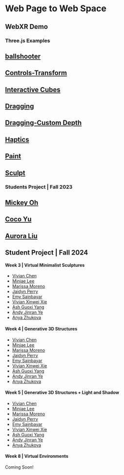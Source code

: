 # Web Page to Web Space

## WebXR Demo

### Three.js Examples
## [ballshooter](https://threejs.org/examples/webxr_xr_ballshooter.html)
## [Controls-Transform](https://threejs.org/examples/webxr_xr_controls_transform.html)
## [Interactive Cubes](https://threejs.org/examples/webxr_xr_cubes.html)
## [Dragging](https://threejs.org/examples/webxr_xr_dragging.html)
## [Dragging-Custom Depth](https://threejs.org/examples/webxr_xr_dragging_custom_depth.html)
## [Haptics](https://threejs.org/examples/webxr_xr_haptics.html)
## [Paint](https://threejs.org/examples/webxr_xr_paint.html)
## [Sculpt](https://threejs.org/examples/webxr_xr_sculpt.html)

### Students Project | Fall 2023
## [Mickey Oh](https://mickeykorea.github.io/wp2ws/Project_B_XR/)
## [Coco Yu](https://cocoyuy.github.io/lfa/)
## [Aurora Liu](https://aurora4188.github.io/WP_2WS_SHJV2/public/)

## Student Project | Fall 2024

#### Week 3 | Virtual Minimalist Sculptures

<!-- - [Neo Alabastro](https://moqn.github.io/wp2ws.net/2024fall/w03/neo/) -->

- [Vivian Chen](https://moqn.github.io/wp2ws.net/2024fall/w03/vivian/)
- [Minjae Lee](https://moqn.github.io/wp2ws.net/2024fall/w03/minjae/)
- [Marissa Moreno](https://moqn.github.io/wp2ws.net/2024fall/w03/marissa/)
- [Jaidyn Perry](https://moqn.github.io/wp2ws.net/2024fall/w03/jaidyn/)
- [Emy Sainbayar](https://moqn.github.io/wp2ws.net/2024fall/w03/emy/)
- [Vivian Xinwei Xie](https://moqn.github.io/wp2ws.net/2024fall/w03/xinwei/)
- [Ash Guoxi Yang](https://moqn.github.io/wp2ws.net/2024fall/w03/ash/)
- [Andy Jinran Ye](https://moqn.github.io/wp2ws.net/2024fall/w04/andy/)
- [Anya Zhukova](https://moqn.github.io/wp2ws.net/2024fall/w04/anya/)

#### Week 4 | Generative 3D Structures

<!-- - [Neo Alabastro](https://moqn.github.io/wp2ws.net/2024fall/w04/neo/) -->

- [Vivian Chen](https://moqn.github.io/wp2ws.net/2024fall/w04/vivian/)
- [Minjae Lee](https://moqn.github.io/wp2ws.net/2024fall/w04/minjae/)
- [Marissa Moreno](https://moqn.github.io/wp2ws.net/2024fall/w04/marissa/)
- [Jaidyn Perry](https://moqn.github.io/wp2ws.net/2024fall/w04/jaidyn/)
- [Emy Sainbayar](https://moqn.github.io/wp2ws.net/2024fall/w04/emy/)
- [Vivian Xinwei Xie](https://moqn.github.io/wp2ws.net/2024fall/w04/xinwei/)
- [Ash Guoxi Yang](https://moqn.github.io/wp2ws.net/2024fall/w04/ash/)
- [Andy Jinran Ye](https://moqn.github.io/wp2ws.net/2024fall/w04/andy/)
- [Anya Zhukova](https://moqn.github.io/wp2ws.net/2024fall/w04/anya/)

#### Week 5 | Generative 3D Structures + Light and Shadow

<!-- - [Neo Alabastro](https://moqn.github.io/wp2ws.net/2024fall/w05/neo/) -->

- [Vivian Chen](https://moqn.github.io/wp2ws.net/2024fall/w05/vivian/)
- [Minjae Lee](https://moqn.github.io/wp2ws.net/2024fall/w05/minjae/)
- [Marissa Moreno](https://moqn.github.io/wp2ws.net/2024fall/w05/marissa/)
- [Jaidyn Perry](https://moqn.github.io/wp2ws.net/2024fall/w05/jaidyn/)
- [Emy Sainbayar](https://moqn.github.io/wp2ws.net/2024fall/w05/emy/)
- [Vivian Xinwei Xie](https://moqn.github.io/wp2ws.net/2024fall/w05/xinwei/)
- [Ash Guoxi Yang](https://moqn.github.io/wp2ws.net/2024fall/w05/ash/)
- [Andy Jinran Ye](https://moqn.github.io/wp2ws.net/2024fall/w05/andy/)
- [Anya Zhukova](https://moqn.github.io/wp2ws.net/2024fall/w05/anya/)

#### Week 8 | Virtual Environments

Coming Soon!

<!-- - [Neo Alabastro](https://moqn.github.io/wp2ws.net/2024fall/w06/neo/)
- [Vivian Chen](https://moqn.github.io/wp2ws.net/2024fall/w06/vivian/)
- [Minjae Lee](https://moqn.github.io/wp2ws.net/2024fall/w06/minjae/)
- [Marissa Moreno](https://moqn.github.io/wp2ws.net/2024fall/w06/marissa/)
- [Jaidyn Perry](https://moqn.github.io/wp2ws.net/2024fall/w06/jaidyn/)
- [Emy Sainbayar](https://moqn.github.io/wp2ws.net/2024fall/w06/emy/)
- [Vivian Xinwei Xie](https://moqn.github.io/wp2ws.net/2024fall/w06/xinwei/)
- [Ash Guoxi Yang](https://moqn.github.io/wp2ws.net/2024fall/w06/ash/)
- [Andy Jinran Ye](https://moqn.github.io/wp2ws.net/2024fall/w06/andy/)
- [Anya Zhukova](https://moqn.github.io/wp2ws.net/2024fall/w06/anya/) -->
